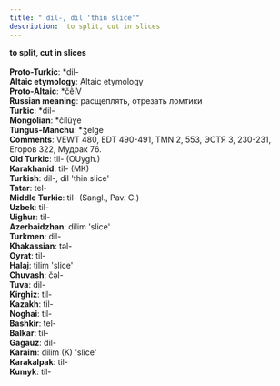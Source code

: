 ```yaml
---
title: " dil-, dil 'thin slice'"
description:  to split, cut in slices
---
```

<p data-pagefind-weight="0.5">
<strong> to split, cut in slices</strong><br><br>
<strong>Proto-Turkic</strong>:  *dil-<br>
<strong>Altaic etymology</strong>:  Altaic etymology<br>
<strong> Proto-Altaic</strong>:  *čḕlV<br>
<strong>Russian meaning</strong>:  расщеплять, отрезать ломтики<br>
<strong>Turkic</strong>:  *dil-<br>
<strong>Mongolian</strong>:  *čilüɣe<br>
<strong>Tungus-Manchu</strong>:  *ǯēlge<br>
<strong>Comments</strong>:  VEWT 480, EDT 490-491, TMN 2, 553, ЭСТЯ 3, 230-231, Егоров 322, Мудрак 76.<br>
<strong>Old Turkic</strong>:  til- (OUygh.)<br>
<strong>Karakhanid</strong>:  til- (MK)<br>
<strong>Turkish</strong>:  dil-, dil 'thin slice'<br>
<strong>Tatar</strong>:  tel-<br>
<strong>Middle Turkic</strong>:  til- (Sangl., Pav. C.)<br>
<strong>Uzbek</strong>:  til-<br>
<strong>Uighur</strong>:  til-<br>
<strong>Azerbaidzhan</strong>:  dilim 'slice'<br>
<strong>Turkmen</strong>:  dil-<br>
<strong>Khakassian</strong>:  tǝl-<br>
<strong>Oyrat</strong>:  til-<br>
<strong>Halaj</strong>:  tilim 'slice'<br>
<strong>Chuvash</strong>:  čǝl-<br>
<strong>Tuva</strong>:  dil-<br>
<strong>Kirghiz</strong>:  til-<br>
<strong>Kazakh</strong>:  til-<br>
<strong>Noghai</strong>:  til-<br>
<strong>Bashkir</strong>:  tel-<br>
<strong>Balkar</strong>:  til-<br>
<strong>Gagauz</strong>:  dil-<br>
<strong>Karaim</strong>:  dilim (K) 'slice'<br>
<strong>Karakalpak</strong>:  til-<br>
<strong>Kumyk</strong>:  til-<br>

</p>

